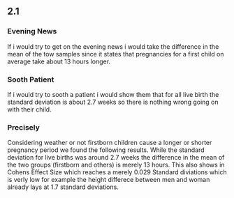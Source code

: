 ## 2.1 
### Evening News
If i would try to get on the evening news i would take the difference
in the mean of the tow samples since it states that pregnancies for a
first child on average take about 13 hours longer.

### Sooth Patient
If i would try to sooth a patient i would show them that for all live birth the standard deviation is about 2.7 weeks so there is nothing wrong going on with their child.

### Precisely

Considering weather or not firstborn children cause a longer or shorter pregnancy period we found the following results. While the standard deviation for live births was around 2.7 weeks the difference
in the mean of the two groups (firstborn and others) is merely 13 hours. This also shows in Cohens Effect Size which reaches a merely 0.029 Standard diviations which is verly low for example the height differece between men and woman already lays at 1.7 standard deviations.